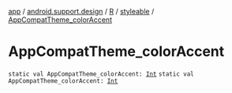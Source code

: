 [app](../../../index.md) / [android.support.design](../../index.md) / [R](../index.md) / [styleable](index.md) / [AppCompatTheme_colorAccent](.)

# AppCompatTheme_colorAccent

`static val AppCompatTheme_colorAccent: `[`Int`](https://kotlinlang.org/api/latest/jvm/stdlib/kotlin/-int/index.html)
`static val AppCompatTheme_colorAccent: `[`Int`](https://kotlinlang.org/api/latest/jvm/stdlib/kotlin/-int/index.html)